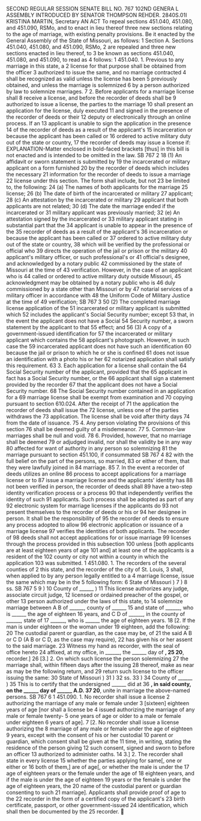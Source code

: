 SECOND REGULAR SESSION
SENATE BILL NO. 767
102ND GENERA L ASSEMBLY
INTRODUCED BY SENATOR THOMPSON REHDER.
2840S.01I KRISTINA MARTIN, Secretary
AN ACT
To repeal sections 451.040, 451.080, and 451.090, RSMo, and to enact in lieu thereof three new
sections relating to the age of marriage, with existing penalty provisions.
Be it enacted by the General Assembly of the State of Missouri, as follows:
1 Section A. Sections 451.040, 451.080, and 451.090, RSMo,
2 are repealed and three new sections enacted in lieu thereof, to
3 be known as sections 451.040, 451.080, and 451.090, to read as
4 follows:
1 451.040. 1. Previous to any marriage in this state, a
2 license for that purpose shall be obtained from the officer
3 authorized to issue the same, and no marriage contracted
4 shall be recognized as valid unless the license has been
5 previously obtained, and unless the marriage is solemnized
6 by a person authorized by law to solemnize marriages.
7 2. Before applicants for a marriage license shall
8 receive a license, and before the recorder of deeds shall be
9 authorized to issue a license, the parties to the marriage
10 shall present an application for the license, duly executed
11 and signed in the presence of the recorder of deeds or their
12 deputy or electronically through an online process. If an
13 applicant is unable to sign the application in the presence
14 of the recorder of deeds as a result of the applicant's
15 incarceration or because the applicant has been called or
16 ordered to active military duty out of the state or country,
17 the recorder of deeds may issue a license if:
EXPLANATION-Matter enclosed in bold-faced brackets [thus] in this bill is not enacted
and is intended to be omitted in the law.
SB 767 2
18 (1) An affidavit or sworn statement is submitted by
19 the incarcerated or military applicant on a form furnished
20 by the recorder of deeds which includes the necessary
21 information for the recorder of deeds to issue a marriage
22 license under this section. The form shall include, but not
23 be limited to, the following:
24 (a) The names of both applicants for the marriage
25 license;
26 (b) The date of birth of the incarcerated or military
27 applicant;
28 (c) An attestation by the incarcerated or military
29 applicant that both applicants are not related;
30 (d) The date the marriage ended if the incarcerated or
31 military applicant was previously married;
32 (e) An attestation signed by the incarcerated or
33 military applicant stating in substantial part that the
34 applicant is unable to appear in the presence of the
35 recorder of deeds as a result of the applicant's
36 incarceration or because the applicant has been called or
37 ordered to active military duty out of the state or country,
38 which will be verified by the professional or official who
39 directs the operation of the jail or prison or the military
40 applicant's military officer, or such professional's or
41 official's designee, and acknowledged by a notary public
42 commissioned by the state of Missouri at the time of
43 verification. However, in the case of an applicant who is
44 called or ordered to active military duty outside Missouri,
45 acknowledgment may be obtained by a notary public who is
46 duly commissioned by a state other than Missouri or by
47 notarial services of a military officer in accordance with
48 the Uniform Code of Military Justice at the time of
49 verification;
SB 767 3
50 (2) The completed marriage license application of the
51 incarcerated or military applicant is submitted which
52 includes the applicant's Social Security number; except
53 that, in the event the applicant does not have a Social
54 Security number, a sworn statement by the applicant to that
55 effect; and
56 (3) A copy of a government-issued identification for
57 the incarcerated or military applicant which contains the
58 applicant's photograph. However, in such case the
59 incarcerated applicant does not have such an identification
60 because the jail or prison to which he or she is confined
61 does not issue an identification with a photo his or her
62 notarized application shall satisfy this requirement.
63 3. Each application for a license shall contain the
64 Social Security number of the applicant, provided that the
65 applicant in fact has a Social Security number, or the
66 applicant shall sign a statement provided by the recorder
67 that the applicant does not have a Social Security number.
68 The Social Security number contained in an application for a
69 marriage license shall be exempt from examination and
70 copying pursuant to section 610.024. After the receipt of
71 the application the recorder of deeds shall issue the
72 license, unless one of the parties withdraws the
73 application. The license shall be void after thirty days
74 from the date of issuance.
75 4. Any person violating the provisions of this section
76 shall be deemed guilty of a misdemeanor.
77 5. Common-law marriages shall be null and void.
78 6. Provided, however, that no marriage shall be deemed
79 or adjudged invalid, nor shall the validity be in any way
80 affected for want of authority in any person so solemnizing
81 the marriage pursuant to section 451.100, if consummated
SB 767 4
82 with the full belief on the part of the persons, so married,
83 or either of them, that they were lawfully joined in
84 marriage.
85 7. In the event a recorder of deeds utilizes an online
86 process to accept applications for a marriage license or to
87 issue a marriage license and the applicants' identity has
88 not been verified in person, the recorder of deeds shall
89 have a two-step identity verification process or a process
90 that independently verifies the identity of such
91 applicants. Such process shall be adopted as part of any
92 electronic system for marriage licenses if the applicants do
93 not present themselves to the recorder of deeds or his or
94 her designee in person. It shall be the responsibility of
95 the recorder of deeds to ensure any process adopted to allow
96 electronic application or issuance of a marriage license
97 verifies the identities of both applicants. The recorder of
98 deeds shall not accept applications for or issue marriage
99 licenses through the process provided in this subsection
100 unless [both applicants are at least eighteen years of age
101 and] at least one of the applicants is a resident of the
102 county or city not within a county in which the application
103 was submitted.
1 451.080. 1. The recorders of the several counties of
2 this state, and the recorder of the city of St. Louis,
3 shall, when applied to by any person legally entitled to a
4 marriage license, issue the same which may be in the
5 following form:
6 State of Missouri )
7 )
8 ss.
SB 767 5
9 )
10 County of ______ )
11 This license authorizes any judge, associate circuit judge,
12 licensed or ordained preacher of the gospel, or other
13 person authorized under the laws of this state, to
14 solemnize marriage between A B of ______, county of ______
15 and state of ______, who is ______ the age of eighteen
16 years, and C D of ______, in the county of ______, state of
17 ______, who is ______ the age of eighteen years.
18 [2. If the man is under eighteen or the woman under
19 eighteen, add the following:
20 The custodial parent or guardian, as the case may be, of
21 the said A B or C D (A B or C D, as the case may require),
22 has given his or her assent to the said marriage.
23 Witness my hand as recorder, with the seal of office hereto
24 affixed, at my office, in ______, the ______ day of ______,
25 20______, recorder.]
26 [3.] 2. On which such license the person solemnizing
27 the marriage shall, within fifteen days after the issuing
28 thereof, make as near as may be the following return, and
29 return such license to the officer issuing the same:
30 State of Missouri )
31 )
32 ss.
33 )
34 County of ______ )
35 This is to certify that the undersigned ______ did at
36 ______, in said county, on the ______ day of ______ A.D.
37 20______, unite in marriage the above-named persons.
SB 767 6
1 451.090. 1. No recorder shall issue a license
2 authorizing the marriage of any male or female under
3 [sixteen] eighteen years of age [nor shall a license be
4 issued authorizing the marriage of any male or female twenty-
5 one years of age or older to a male or female under eighteen
6 years of age].
7 [2. No recorder shall issue a license authorizing the
8 marriage of any male or female under the age of eighteen
9 years, except with the consent of his or her custodial
10 parent or guardian, which consent shall be given at the
11 time, in writing, stating the residence of the person giving
12 such consent, signed and sworn to before an officer
13 authorized to administer oaths.
14 3.] 2. The recorder shall state in every license
15 whether the parties applying for same[, one or either or
16 both of them,] are of age[, or whether the male is under the
17 age of eighteen years or the female under the age of
18 eighteen years, and if the male is under the age of eighteen
19 years or the female is under the age of eighteen years, the
20 name of the custodial parent or guardian consenting to such
21 marriage]. Applicants shall provide proof of age to the
22 recorder in the form of a certified copy of the applicant's
23 birth certificate, passport, or other government-issued
24 identification, which shall then be documented by the
25 recorder.
